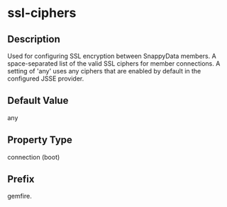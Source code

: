 # ssl-ciphers

## Description

Used for configuring SSL encryption between SnappyData members. A space-separated list of the valid SSL ciphers for member connections. A setting of 'any' uses any ciphers that are enabled by default in the configured JSSE provider.

## Default Value

any

## Property Type

connection (boot)

## Prefix

gemfire.
